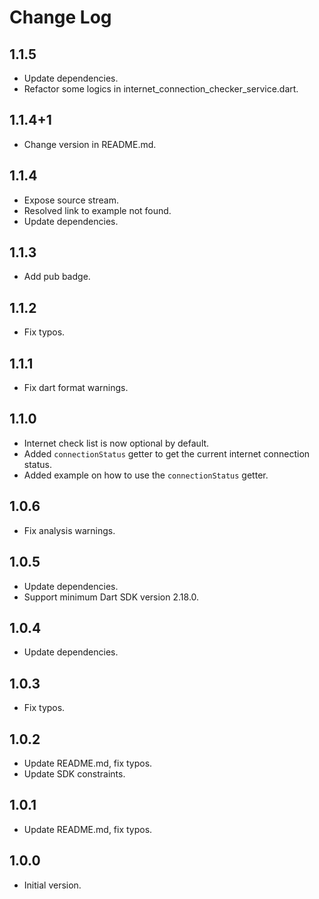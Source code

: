 # Change Log

## 1.1.5

- Update dependencies.
- Refactor some logics in internet_connection_checker_service.dart.

## 1.1.4+1

- Change version in README.md.

## 1.1.4

- Expose source stream.
- Resolved link to example not found.
- Update dependencies.

## 1.1.3

- Add pub badge.

## 1.1.2

- Fix typos.

## 1.1.1

- Fix dart format warnings.

## 1.1.0

- Internet check list is now optional by default.
- Added `connectionStatus` getter to get the current internet connection status.
- Added example on how to use the `connectionStatus` getter.

## 1.0.6

- Fix analysis warnings.

## 1.0.5

- Update dependencies.
- Support minimum Dart SDK version 2.18.0.

## 1.0.4

- Update dependencies.

## 1.0.3

- Fix typos.

## 1.0.2

- Update README.md, fix typos.
- Update SDK constraints.

## 1.0.1

- Update README.md, fix typos.

## 1.0.0

- Initial version.
